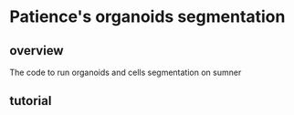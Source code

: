 # Patience's organoids segmentation

## overview 

The code to run organoids and cells segmentation on sumner

## tutorial
